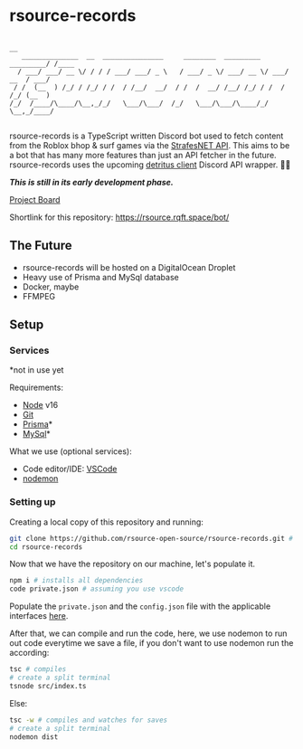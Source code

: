 # rsource-records
```
                                                                          __    
   ______________  __  _______________     ________  _________  _________/ /____
  / ___/ ___/ __ \/ / / / ___/ ___/ _ \   / ___/ _ \/ ___/ __ \/ ___/ __  / ___/
 / /  (__  ) /_/ / /_/ / /  / /__/  __/  / /  /  __/ /__/ /_/ / /  / /_/ (__  ) 
/_/  /____/\____/\__,_/_/   \___/\___/  /_/   \___/\___/\____/_/   \__,_/____/  
                                                                                
```
<!--the font uses "slant"-->

rsource-records is a TypeScript written Discord bot used to fetch content from the Roblox bhop & surf games via the [StrafesNET API](https://api.strafes.net/).
This aims to be a bot that has many more features than just an API fetcher in the future.
rsource-records uses the upcoming [detritus client](https://github.com/detritusjs/client) Discord API wrapper. 🎉🥳

***This is still in its early development phase.***

[Project Board](https://github.com/orgs/rsource-open-source/projects/1)

Shortlink for this repository: https://rsource.rqft.space/bot/

## The Future
- rsource-records will be hosted on a DigitalOcean Droplet
- Heavy use of Prisma and MySql database
- Docker, maybe
- FFMPEG

## Setup

### Services

\*not in use yet

Requirements:
- [Node](https://nodejs.org/) v16
- [Git](https://git-scm.com/)
- [Prisma](https://prisma.io/)\*
- [MySql](https://mysql.com/)\*

What we use (optional services):
- Code editor/IDE: [VSCode](https://code.visualstudio.com/)
- [nodemon](https://nodemon.io/)

### Setting up

Creating a local copy of this repository and running:

```bash
git clone https://github.com/rsource-open-source/rsource-records.git # creates repository locally
cd rsource-records
```

Now that we have the repository on our machine, let's populate it.

```bash
npm i # installs all dependencies
code private.json # assuming you use vscode
```

Populate the `private.json` and the `config.json` file with the applicable interfaces [here](https://github.com/rsource-open-source/rsource-records/blob/main/src/interfaces.ts).

After that, we can compile and run the code, here, we use nodemon to run out code everytime we save a file, if you don't want to use nodemon run the according:

```bash
tsc # compiles
# create a split terminal
tsnode src/index.ts
```

Else:

```bash
tsc -w # compiles and watches for saves
# create a split terminal
nodemon dist
```

